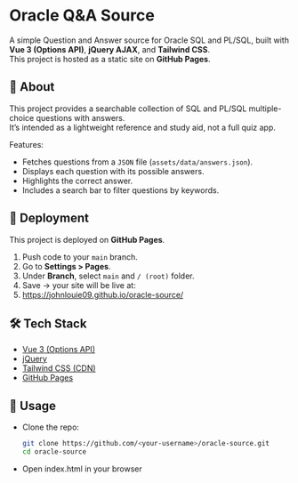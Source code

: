 # Oracle Q&A Source

A simple Question and Answer source for Oracle SQL and PL/SQL, built with **Vue 3 (Options API)**, **jQuery AJAX**, and **Tailwind CSS**.  
This project is hosted as a static site on **GitHub Pages**.

## 📖 About
This project provides a searchable collection of SQL and PL/SQL multiple-choice questions with answers.  
It’s intended as a lightweight reference and study aid, not a full quiz app.

Features:
- Fetches questions from a `JSON` file (`assets/data/answers.json`).
- Displays each question with its possible answers.
- Highlights the correct answer.
- Includes a search bar to filter questions by keywords.

## 🚀 Deployment
This project is deployed on **GitHub Pages**.

1. Push code to your `main` branch.
2. Go to **Settings > Pages**.
3. Under **Branch**, select `main` and `/ (root)` folder.
4. Save → your site will be live at:
5. https://johnlouie09.github.io/oracle-source/

## 🛠️ Tech Stack
- [Vue 3 (Options API)](https://vuejs.org/)
- [jQuery](https://jquery.com/)
- [Tailwind CSS (CDN)](https://tailwindcss.com/)
- [GitHub Pages](https://pages.github.com/)

## 📌 Usage
- Clone the repo:
  ```bash
  git clone https://github.com/<your-username>/oracle-source.git
  cd oracle-source
  ```
- Open index.html in your browser
